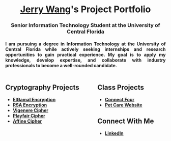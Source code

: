 # <div align="center"><a href="https://www.linkedin.com/in/jerryw4ng/">Jerry Wang</a>'s Project Portfolio

### <div align="center">Senior Information Technology Student at the University of Central Florida

#### <div align="justify">I am pursuing a degree in Information Technology at the University of Central Florida while actively seeking internships and research opportunities to gain practical experience. My goal is to apply my knowledge, develop expertise, and collaborate with industry professionals to become a well-rounded candidate.

<style>
    .container {
        display: flex;
        gap: 20px;
    }
    .column {
        flex: 1;
    }
</style>

<div class="container">
    <div class="column">
        <h2>Cryptography Projects</h2>
        <ul>
            <li><a href="https://github.com/jerryw4n/ElGamalDecoder"><b>ElGamal Encryption</b></a></li>
            <li><a href="https://github.com/jerryw4n/RSAEncryptionDecoder"><b>RSA Encryption</b></a></li>
            <li><a href="https://github.com/jerryw4n/vigenereDecoder"><b>Vigenere Cipher</b></a></li>
            <li><a href="https://github.com/jerryw4n/playfairEncoder"><b>Playfair Cipher</b></a></li>
            <li><a href="https://github.com/jerryw4n/affineEncoder"><b>Affine Cipher</b></a></li>
        </ul>
    </div>
    <div class="column">
        <h2>Class Projects</h2>
        <ul>
            <li><a href="https://github.com/jerryw4n/connectFourReactJS"><b>Connect Four</b></a></li>
            <li><a href="https://github.com/jerryw4n/PetCareWebsite"><b>Pet Care Website</b></a></li>
        </ul>
        <h2>Connect With Me</h2>
        <ul>
            <li><a href="https://www.linkedin.com/in/jerryw4ng/"><b>LinkedIn</b></a></li>
        </ul>
    </div>
</div>
